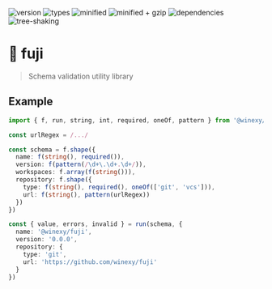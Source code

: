 ![version](https://badgen.net/npm/v/@winexy/fuji)
![types](https://badgen.net/npm/types/tslib)
![minified](https://badgen.net/bundlephobia/min/@winexy/fuji)
![minified + gzip](https://badgen.net/bundlephobia/minzip/@winexy/fuji)
![dependencies](https://badgen.net/bundlephobia/dependency-count/@winexy/fuji)
![tree-shaking](https://badgen.net/bundlephobia/tree-shaking/@winexy/fuji)

# 🗻 fuji

> Schema validation utility library

## Example

```ts
import { f, run, string, int, required, oneOf, pattern } from '@winexy/fuji'

const urlRegex = /.../

const schema = f.shape({
  name: f(string(), required()),
  version: f(pattern(/\d+\.\d+.\d+/)),
  workspaces: f.array(f(string())),
  repository: f.shape({
    type: f(string(), required(), oneOf(['git', 'vcs'])),
    url: f(string(), pattern(urlRegex))
  })
})

const { value, errors, invalid } = run(schema, {
  name: '@winexy/fuji',
  version: '0.0.0',
  repository: {
    type: 'git',
    url: 'https://github.com/winexy/fuji'
  }
})
```
